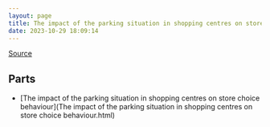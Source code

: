 ```yaml
---
layout: page
title: The impact of the parking situation in shopping centres on store choice behaviour
date: 2023-10-29 18:09:14
---
```


[Source](https://pure.tue.nl/ws/portalfiles/portal/1344787/591651.pdf)

## Parts
* [The impact of the parking situation in shopping centres on store choice behaviour](The impact of the parking situation in shopping centres on store choice behaviour.html)